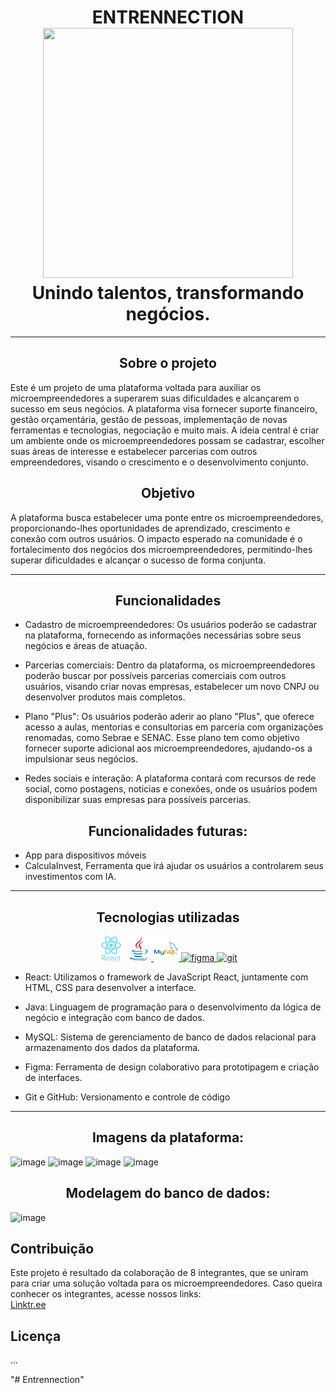 <h1 align="center"> ENTRENNECTION <br>  <img src="https://i.imgur.com/V6r92sz.png" width="400" height="400" />
  <br> Unindo talentos, transformando negócios. 
</h1>

<hr>

<h2 align="center"> Sobre o projeto </h2>

  Este é um projeto de uma plataforma voltada para auxiliar os microempreendedores a superarem suas dificuldades e alcançarem o sucesso em seus negócios. A plataforma visa fornecer suporte financeiro, gestão orçamentária, gestão de pessoas, implementação de novas ferramentas e tecnologias, negociação e muito mais. A ideia central é criar um ambiente onde os microempreendedores possam se cadastrar, escolher suas áreas de interesse e estabelecer parcerias com outros empreendedores, visando o crescimento e o desenvolvimento conjunto.
  
<h2 align="center"> Objetivo </h2>
  A plataforma busca estabelecer uma ponte entre os microempreendedores, proporcionando-lhes oportunidades de aprendizado, crescimento e conexão com outros usuários. O impacto esperado na comunidade é o fortalecimento dos negócios dos microempreendedores, permitindo-lhes superar dificuldades e alcançar o sucesso de forma conjunta.

<hr>

<h2 align="center"> Funcionalidades </h2>

  - Cadastro de microempreendedores: Os usuários poderão se cadastrar na plataforma, fornecendo as informações necessárias sobre seus negócios e áreas de atuação.

  - Parcerias comerciais: Dentro da plataforma, os microempreendedores poderão buscar por possíveis parcerias comerciais com outros usuários, visando criar novas empresas, estabelecer um novo CNPJ ou desenvolver produtos mais completos.

  - Plano "Plus": Os usuários poderão aderir ao plano "Plus", que oferece acesso a aulas, mentorias e consultorias em parceria com organizações renomadas, como Sebrae e SENAC. Esse plano tem como objetivo fornecer suporte adicional aos microempreendedores, ajudando-os a impulsionar seus negócios.

  - Redes sociais e interação: A plataforma contará com recursos de rede social, como postagens, noticias e conexões, onde os usuários podem disponibilizar suas empresas para possíveis parcerias.

<h2 align="center"> Funcionalidades futuras: </h2>

- App para dispositivos móveis
- CalculaInvest, Ferramenta que irá ajudar os usuários a controlarem seus investimentos com IA.
    

<hr>

<h2 align="center"> Tecnologias utilizadas </h2>

<p align="center"> 
  <a href="https://reactjs.org/" target="_blank" rel="noreferrer"> <img src="https://raw.githubusercontent.com/devicons/devicon/master/icons/react/react-original-wordmark.svg" alt="react" width="40" height="40"/></a> 
  <a href="https://www.java.com" target="_blank" rel="noreferrer"> <img src="https://raw.githubusercontent.com/devicons/devicon/master/icons/java/java-original.svg" alt="java" width="40" height="40"/> </a> 
  <a href="https://www.mysql.com/" target="_blank" rel="noreferrer"> <img src="https://raw.githubusercontent.com/devicons/devicon/master/icons/mysql/mysql-original-wordmark.svg" alt="mysql" width="40" height="40"/> </a> 
  <a href="https://www.figma.com/" target="_blank" rel="noreferrer"> <img src="https://www.vectorlogo.zone/logos/figma/figma-icon.svg" alt="figma" width="40" height="40"/> </a> 
  <a href="https://git-scm.com/" target="_blank" rel="noreferrer"> <img src="https://www.vectorlogo.zone/logos/git-scm/git-scm-icon.svg" alt="git" width="40" height="40"/> </a> 
  
</p>

   - React: Utilizamos o framework de JavaScript React, juntamente com HTML, CSS para desenvolver a interface.

   - Java: Linguagem de programação para o desenvolvimento da lógica de negócio e integração com banco de dados.

   - MySQL: Sistema de gerenciamento de banco de dados relacional para armazenamento dos dados da plataforma.

   - Figma: Ferramenta de design colaborativo para prototipagem e criação de interfaces.

   - Git e GitHub: Versionamento e controle de código

<hr>

<h2 align="center"> Imagens da plataforma: </h2>

![image](https://github.com/gb-araujo/Entrennection/assets/86437334/904fb018-e1eb-4c80-8898-1467c27cb13a)
![image](https://github.com/gb-araujo/Entrennection/assets/86437334/7d555d8f-09c9-406c-9e49-32901572eaaf)
![image](https://github.com/gb-araujo/Entrennection/assets/86437334/e47c4d9a-c609-4110-8cbe-c3663a6c3946)
![image](https://github.com/gb-araujo/Entrennection/assets/86437334/a81a020f-4339-4002-8ec8-d59e77e9f78b)


<h2 align="center"> Modelagem do banco de dados: </h2>

![image](https://github.com/Entrennection/Entrennection/assets/86437334/0b57b802-3940-4e6e-a7fe-7f49325aab6f)



<h2 aling="center">Contribuição</h2>

Este projeto é resultado da colaboração de 8 integrantes, que se uniram para criar uma solução voltada para os microempreendedores. 
Caso queira conhecer os integrantes, acesse nossos links: 
<br>
<a href="https://linktr.ee/entrennection" target="_blank" rel="noreferrer">Linktr.ee</a> 


<h2 aling="center">Licença</h2>
...

"# Entrennection" 
